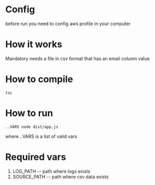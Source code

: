 # Config

before run you need to config aws profile in your computer

# How it works

Mandatory needs a file in csv format that has an email column value

# How to compile

```
tsc
```

# How to run

```
..VARS node dist/app.js
```

where ..VARS is a list of valid vars

# Required vars

1. LOG_PATH -- path where logs exists
2. SOURCE_PATH -- path where csv data exists
